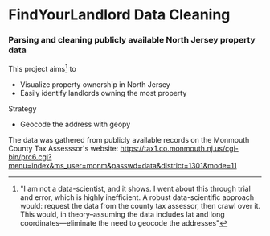 # FindYourLandlord Data Cleaning
### Parsing and cleaning publicly available North Jersey property data
This project aims[^1] to
* Visualize property ownership in North Jersey
* Easily identify landlords owning the most property

Strategy
* Geocode the address with geopy

[^1]: "I am not a data-scientist, and it shows. I went about this through trial and error, which is highly inefficient.
       A robust data-scientific approach would: request the data from the county tax assessor, then crawl over it.
       This would, in theory–assuming the data includes lat and long coordinates—eliminate the need to geocode the addresses"

The data was gathered from publicly available records on the Monmouth County Tax Assesssor's website:
https://tax1.co.monmouth.nj.us/cgi-bin/prc6.cgi?menu=index&ms_user=monm&passwd=data&district=1301&mode=11